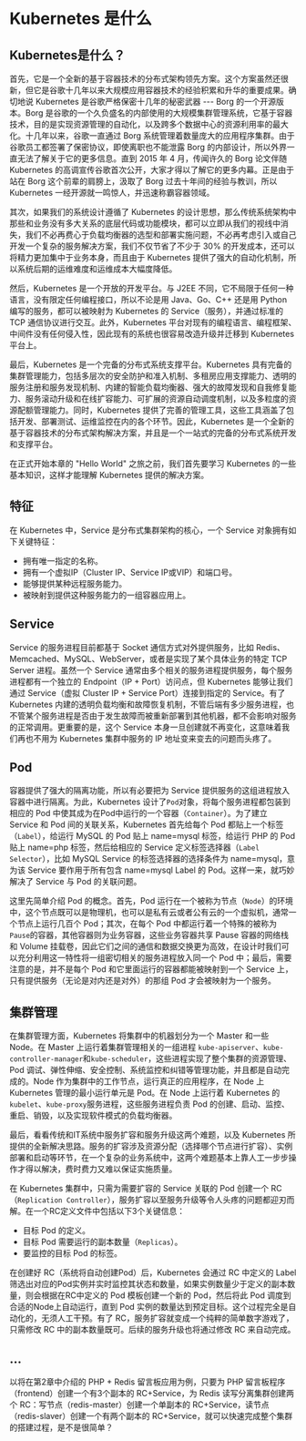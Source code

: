 # Kubernetes 是什么

## Kubernetes是什么？

首先，它是一个全新的基于容器技术的分布式架构领先方案。这个方案虽然还很新，但它是谷歌十几年以来大规模应用容器技术的经验积累和升华的重要成果。确切地说 Kubernetes 是谷歌严格保密十几年的秘密武器 --- Borg 的一个开源版本。Borg 是谷歌的一个久负盛名的内部使用的大规模集群管理系统，它基于容器技术，目的是实现资源管理的自动化，以及跨多个数据中心的资源利用率的最大化。十几年以来，谷歌一直通过 Borg 系统管理着数量庞大的应用程序集群。由于谷歌员工都签署了保密协议，即使离职也不能泄露 Borg 的内部设计，所以外界一直无法了解关于它的更多信息。直到 2015 年 4 月，传闻许久的 Borg 论文伴随 Kubernetes 的高调宣传谷歌首次公开，大家才得以了解它的更多内幕。正是由于站在 Borg 这个前辈的肩膀上，汲取了 Borg 过去十年间的经验与教训，所以 Kubernetes 一经开源就一鸣惊人，并迅速称霸容器领域。

其次，如果我们的系统设计遵循了 Kubernetes 的设计思想，那么传统系统架构中那些和业务没有多大关系的底层代码或功能模块，都可以立即从我们的视线中消失，我们不必再费心于负载均衡器的选型和部署实施问题，不必再考虑引入或自己开发一个复杂的服务解决方案，我们不仅节省了不少于 30% 的开发成本，还可以将精力更加集中于业务本身，而且由于 Kubernetes 提供了强大的自动化机制，所以系统后期的运维难度和运维成本大幅度降低。

然后，Kubernetes 是一个开放的开发平台。与 J2EE 不同，它不局限于任何一种语言，没有限定任何编程接口，所以不论是用 Java、Go、C++ 还是用 Python 编写的服务，都可以被映射为 Kubernetes 的 Service（服务），并通过标准的 TCP 通信协议进行交互。此外，Kubernetes 平台对现有的编程语言、编程框架、中间件没有任何侵入性，因此现有的系统也很容易改造升级并迁移到 Kubernetes 平台上。

最后，Kubernetes 是一个完备的分布式系统支撑平台。Kubernetes 具有完备的集群管理能力，包括多层次的安全防护和准入机制、多租房应用支撑能力、透明的服务注册和服务发现机制、内建的智能负载均衡器、强大的故障发现和自我修复能力、服务滚动升级和在线扩容能力、可扩展的资源自动调度机制，以及多粒度的资源配额管理能力。同时，Kubernetes 提供了完善的管理工具，这些工具涵盖了包括开发、部署测试、运维监控在内的各个环节。因此，Kubernetes 是一个全新的基于容器技术的分布式架构解决方案，并且是一个一站式的完备的分布式系统开发和支撑平台。

在正式开始本章的 "Hello World" 之旅之前，我们首先要学习 Kubernetes 的一些基本知识，这样才能理解 Kubernetes 提供的解决方案。

## 特征

在 Kubernetes 中，Service 是分布式集群架构的核心，一个 Service 对象拥有如下关键特征：

* 拥有唯一指定的名称。
* 拥有一个虚拟IP（Cluster IP、Service IP或VIP）和端口号。
* 能够提供某种远程服务能力。
* 被映射到提供这种服务能力的一组容器应用上。

## Service

Service 的服务进程目前都基于 Socket 通信方式对外提供服务，比如 Redis、Memcached、MySQL、WebServer，或者是实现了某个具体业务的特定 TCP Server 进程。虽然一个 Service 通常由多个相关的服务进程提供服务，每个服务进程都有一个独立的 Endpoint（IP + Port）访问点，但 Kubernetes 能够让我们通过 Service（虚拟 Cluster IP + Service Port）连接到指定的 Service。有了 Kubernetes 内建的透明负载均衡和故障恢复机制，不管后端有多少服务进程，也不管某个服务进程是否由于发生故障而被重新部署到其他机器，都不会影响对服务的正常调用。更重要的是，这个 Service 本身一旦创建就不再变化，这意味着我们再也不用为 Kubernetes 集群中服务的 IP 地址变来变去的问题而头疼了。

## Pod

容器提供了强大的隔离功能，所以有必要把为 Service 提供服务的这组进程放入容器中进行隔离。为此，Kubernetes 设计了`Pod`对象，将每个服务进程都包装到相应的 Pod 中使其成为在Pod中运行的一个容器（`Container`）。为了建立 Service 和 Pod 间的关联关系，Kubernetes 首先给每个 Pod 都贴上一个标签（`Label`），给运行 MySQL 的 Pod 贴上 name=mysql 标签，给运行 PHP 的 Pod 贴上 name=php 标签，然后给相应的 Service 定义标签选择器（`Label Selector`），比如 MySQL Service 的标签选择器的选择条件为 name=mysql，意为该 Service 要作用于所有包含 name=mysql Label 的 Pod。这样一来，就巧妙解决了 Service 与 Pod 的关联问题。

这里先简单介绍 Pod 的概念。首先，Pod 运行在一个被称为节点（`Node`）的环境中，这个节点既可以是物理机，也可以是私有云或者公有云的一个虚拟机，通常一个节点上运行几百个 Pod；其次，在每个 Pod 中都运行着一个特殊的被称为`Pause`的容器，其他容器则为业务容器，这些业务容器共享 Pause 容器的网络栈和 Volume 挂载卷，因此它们之间的通信和数据交换更为高效，在设计时我们可以充分利用这一特性将一组密切相关的服务进程放入同一个 Pod 中；最后，需要注意的是，并不是每个 Pod 和它里面运行的容器都能被映射到一个 Service 上，只有提供服务（无论是对内还是对外）的那组 Pod 才会被映射为一个服务。

## 集群管理

在集群管理方面，Kubernetes 将集群中的机器划分为一个 Master 和一些 Node。在 Master 上运行着集群管理相关的一组进程 `kube-apiserver`、`kube-controller-manager`和`kube-scheduler`，这些进程实现了整个集群的资源管理、Pod 调试、弹性伸缩、安全控制、系统监控和纠错等管理功能，并且都是自动完成的。Node 作为集群中的工作节点，运行真正的应用程序，在 Node 上 Kubernetes 管理的最小运行单元是 Pod。在 Node 上运行着 Kubernetes 的`kubelet`、`kube-proxy`服务进程，这些服务进程负责 Pod 的创建、启动、监控、重启、销毁，以及实现软件模式的负载均衡器。

最后，看看传统和IT系统中服务扩容和服务升级这两个难题，以及 Kubernetes 所提供的全新解决思路。服务的扩容涉及资源分配（选择哪个节点进行扩容）、实例部署和启动等环节，在一个复杂的业务系统中，这两个难题基本上靠人工一步步操作才得以解决，费时费力又难以保证实施质量。

在 Kubernetes 集群中，只需为需要扩容的 Service 关联的 Pod 创建一个 RC（`Replication Controller`），服务扩容以至服务升级等令人头疼的问题都迎刃而解。在一个RC定义文件中包括以下3个关键信息：

* 目标 Pod 的定义。
* 目标 Pod 需要运行的副本数量（`Replicas`）。
* 要监控的目标 Pod 的标签。

在创建好 RC（系统将自动创建Pod）后，Kubernetes 会通过 RC 中定义的 Label 筛选出对应的Pod实例并实时监控其状态和数量，如果实例数量少于定义的副本数量，则会根据在RC中定义的 Pod 模板创建一个新的 Pod，然后将此 Pod 调度到合适的Node上自动运行，直到 Pod 实例的数量达到预定目标。这个过程完全是自动化的，无须人工干预。有了 RC，服务扩容就变成一个纯粹的简单数字游戏了，只需修改 RC 中的副本数量既可。后续的服务升级也将通过修改 RC 来自动完成。

## ...

以将在第2章中介绍的 PHP + Redis 留言板应用为例，只要为 PHP 留言板程序（frontend）创建一个有3个副本的 RC+Service，为 Redis 读写分离集群创建两个 RC：写节点（redis-master）创建一个单副本的 RC+Service，读节点（redis-slaver）创建一个有两个副本的 RC+Service，就可以快速完成整个集群的搭建过程，是不是很简单？

